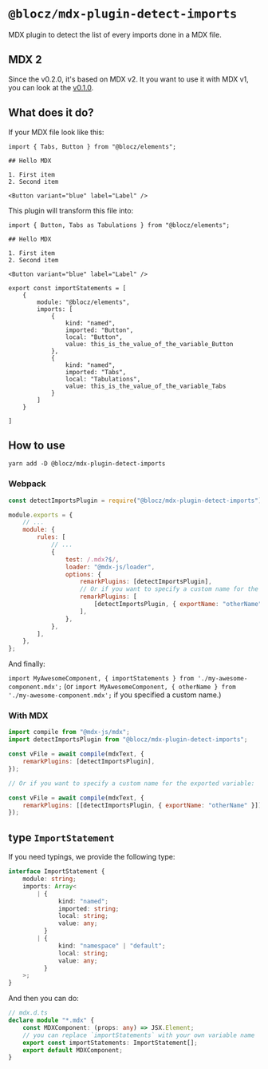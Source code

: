 # `@blocz/mdx-plugin-detect-imports`

MDX plugin to detect the list of every imports done in a MDX file.

## MDX 2

Since the v0.2.0, it's based on MDX v2. It you want to use it with MDX v1, you can look at the [v0.1.0](https://github.com/bloczjs/mdx/tree/v0.1.0).

## What does it do?

If your MDX file look like this:

```mdx
import { Tabs, Button } from "@blocz/elements";

## Hello MDX

1. First item
2. Second item

<Button variant="blue" label="Label" />
```

This plugin will transform this file into:

```mdx
import { Button, Tabs as Tabulations } from "@blocz/elements";

## Hello MDX

1. First item
2. Second item

<Button variant="blue" label="Label" />

export const importStatements = [
    {
        module: "@blocz/elements",
        imports: [
            {
                kind: "named",
                imported: "Button",
                local: "Button",
                value: this_is_the_value_of_the_variable_Button
            },
            {
                kind: "named",
                imported: "Tabs",
                local: "Tabulations",
                value: this_is_the_value_of_the_variable_Tabs
            }
        ]
    }

]
```

## How to use

`yarn add -D @blocz/mdx-plugin-detect-imports`

### Webpack

```js
const detectImportsPlugin = require("@blocz/mdx-plugin-detect-imports");

module.exports = {
    // ...
    module: {
        rules: [
            // ...
            {
                test: /.mdx?$/,
                loader: "@mdx-js/loader",
                options: {
                    remarkPlugins: [detectImportsPlugin],
                    // Or if you want to specify a custom name for the exported variable:
                    remarkPlugins: [
                        [detectImportsPlugin, { exportName: "otherName" }],
                    ],
                },
            },
        ],
    },
};
```

And finally:

`import MyAwesomeComponent, { importStatements } from './my-awesome-component.mdx';`
(or `import MyAwesomeComponent, { otherName } from './my-awesome-component.mdx';` if you specified a custom name.)

### With MDX

```js
import compile from "@mdx-js/mdx";
import detectImportsPlugin from "@blocz/mdx-plugin-detect-imports";

const vFile = await compile(mdxText, {
    remarkPlugins: [detectImportsPlugin],
});

// Or if you want to specify a custom name for the exported variable:

const vFile = await compile(mdxText, {
    remarkPlugins: [[detectImportsPlugin, { exportName: "otherName" }]],
});
```

## type `ImportStatement`

If you need typings, we provide the following type:

```typescript
interface ImportStatement {
    module: string;
    imports: Array<
        | {
              kind: "named";
              imported: string;
              local: string;
              value: any;
          }
        | {
              kind: "namespace" | "default";
              local: string;
              value: any;
          }
    >;
}
```

And then you can do:

```typescript
// mdx.d.ts
declare module "*.mdx" {
    const MDXComponent: (props: any) => JSX.Element;
    // you can replace `importStatements` with your own variable name
    export const importStatements: ImportStatement[];
    export default MDXComponent;
}
```
